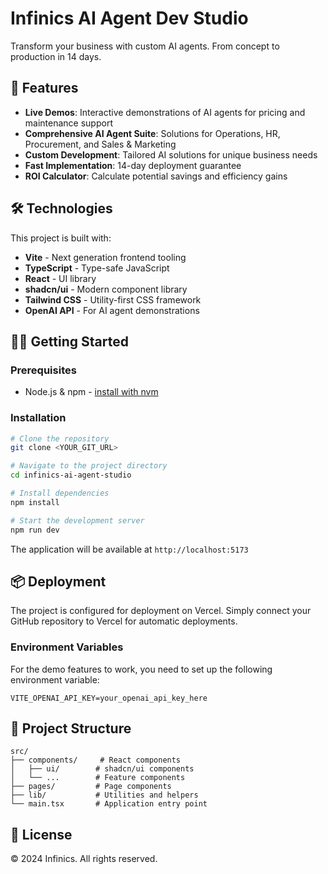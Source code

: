 # Infinics AI Agent Dev Studio

Transform your business with custom AI agents. From concept to production in 14 days.

## 🚀 Features

- **Live Demos**: Interactive demonstrations of AI agents for pricing and maintenance support
- **Comprehensive AI Agent Suite**: Solutions for Operations, HR, Procurement, and Sales & Marketing
- **Custom Development**: Tailored AI solutions for unique business needs
- **Fast Implementation**: 14-day deployment guarantee
- **ROI Calculator**: Calculate potential savings and efficiency gains

## 🛠️ Technologies

This project is built with:

- **Vite** - Next generation frontend tooling
- **TypeScript** - Type-safe JavaScript
- **React** - UI library
- **shadcn/ui** - Modern component library
- **Tailwind CSS** - Utility-first CSS framework
- **OpenAI API** - For AI agent demonstrations

## 🏃‍♂️ Getting Started

### Prerequisites

- Node.js & npm - [install with nvm](https://github.com/nvm-sh/nvm#installing-and-updating)

### Installation

```sh
# Clone the repository
git clone <YOUR_GIT_URL>

# Navigate to the project directory
cd infinics-ai-agent-studio

# Install dependencies
npm install

# Start the development server
npm run dev
```

The application will be available at `http://localhost:5173`

## 📦 Deployment

The project is configured for deployment on Vercel. Simply connect your GitHub repository to Vercel for automatic deployments.

### Environment Variables

For the demo features to work, you need to set up the following environment variable:

```
VITE_OPENAI_API_KEY=your_openai_api_key_here
```

## 🎨 Project Structure

```
src/
├── components/     # React components
│   ├── ui/        # shadcn/ui components
│   └── ...        # Feature components
├── pages/         # Page components
├── lib/           # Utilities and helpers
└── main.tsx       # Application entry point
```

## 📝 License

© 2024 Infinics. All rights reserved.

